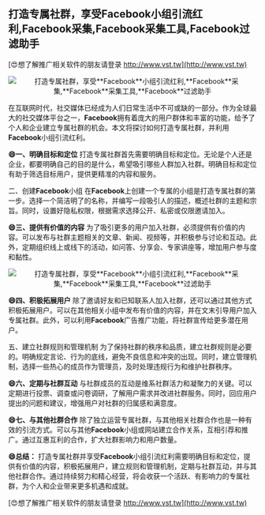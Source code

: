 ## **打造专属社群，享受**Facebook**小组引流红利,**Facebook**采集,**Facebook**采集工具,**Facebook**过滤助手**

[😍想了解推广相关软件的朋友请登录 http://www.vst.tw](http://www.vst.tw)

 <center><img src="https://vst.tw/MP4/tuiguang/png/5.png" alt="打造专属社群，享受**Facebook**小组引流红利,**Facebook**采集,**Facebook**采集工具,**Facebook**过滤助手"></center>

在互联网时代，社交媒体已经成为人们日常生活中不可或缺的一部分。作为全球最大的社交媒体平台之一，**Facebook**拥有着庞大的用户群体和丰富的功能，给予了个人和企业建立专属社群的机会。本文将探讨如何打造专属社群，并利用**Facebook**小组引流红利。

**😄一、明确目标和定位**
打造专属社群首先需要明确目标和定位。无论是个人还是企业，都要明确自己的目的是什么，希望吸引哪些人群加入社群。明确目标和定位有助于筛选目标用户，提供更精准的内容和服务。

二、创建**Facebook**小组
在**Facebook**上创建一个专属的小组是打造专属社群的第一步。选择一个简洁明了的名称，并编写一段吸引人的描述，概述社群的主题和宗旨。同时，设置好隐私权限，根据需求选择公开、私密或仅限邀请加入。

**😄三、提供有价值的内容**
为了吸引更多的用户加入社群，必须提供有价值的内容。可以发布与社群主题相关的文章、新闻、视频等，并积极参与讨论和互动。此外，定期组织线上或线下的活动，如问答、分享会、专家讲座等，增加用户参与度和黏性。

 <center><img src="https://vst.tw/MP4/tuiguang/png/6.png" alt="打造专属社群，享受**Facebook**小组引流红利,**Facebook**采集,**Facebook**采集工具,**Facebook**过滤助手"></center>

**😄四、积极拓展用户**
除了邀请好友和已知联系人加入社群，还可以通过其他方式积极拓展用户。可以在其他相关小组中发布有价值的内容，并在文末引导用户加入专属社群。此外，可以利用**Facebook**广告推广功能，将社群宣传给更多潜在用户。

五、建立社群规则和管理机制
为了保持社群的秩序和品质，建立社群规则是必要的。明确规定言论、行为的底线，避免不良信息和冲突的出现。同时，建立管理机制，选择一些热心的成员作为管理员，及时处理违规行为和维护社群秩序。

**😄六、定期与社群互动**
与社群成员的互动是维系社群活力和凝聚力的关键。可以定期进行投票、调查或问卷调研，了解用户需求并改进社群服务。同时，回应用户提出的问题和建议，增强用户对社群的归属感和满意度。

**😄七、与其他社群合作**
除了独立运营专属社群，与其他相关社群合作也是一种有效的引流方式。可以与其他**Facebook**小组或网站建立合作关系，互相引荐和推广。通过互惠互利的合作，扩大社群影响力和用户数量。

**😄总结：**
打造专属社群并享受**Facebook**小组引流红利需要明确目标和定位，提供有价值的内容，积极拓展用户，建立规则和管理机制，定期与社群互动，并与其他社群合作。通过持续努力和精心经营，将会收获一个活跃、有影响力的专属社群，为个人和企业带来更多机遇和成就。

[😍想了解推广相关软件的朋友请登录 http://www.vst.tw](http://www.vst.tw)




